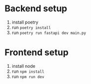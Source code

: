 # Backend setup

1. install poetry
2. run `poetry install`
3. run `poetry run fastapi dev main.py`

# Frontend setup

1. install node
2. run `npm install`
3. run `npm run dev`